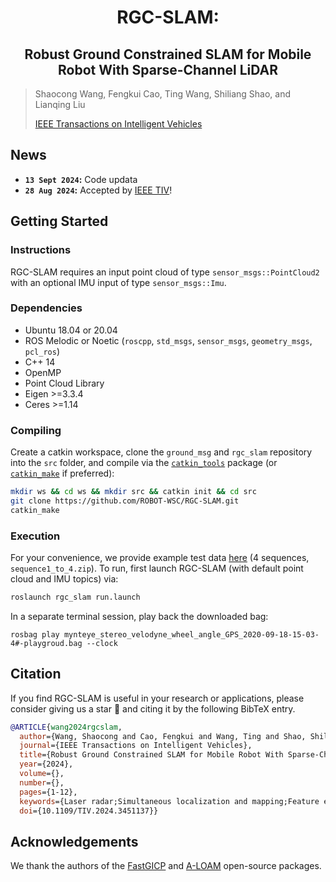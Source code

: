 # <div align = "center">RGC-SLAM: </div>

## <div align = "center">Robust Ground Constrained SLAM for Mobile Robot With Sparse-Channel LiDAR</div>


> Shaocong Wang, Fengkui Cao, Ting Wang, Shiliang Shao, and Lianqing Liu
>
> [IEEE Transactions on Intelligent Vehicles](https://ieeexplore.ieee.org/abstract/document/10654559)

## News



* **`13 Sept 2024`:**  Code updata
* **`28 Aug 2024`:** Accepted by [IEEE TIV](https://ieeexplore.ieee.org/xpl/RecentIssue.jsp?punumber=7274857)! 

## Getting Started


### Instructions
RGC-SLAM requires an input point cloud of type `sensor_msgs::PointCloud2` with an optional IMU input of type `sensor_msgs::Imu`.

### Dependencies

- Ubuntu 18.04 or 20.04
- ROS Melodic or Noetic (`roscpp`, `std_msgs`, `sensor_msgs`, `geometry_msgs`, `pcl_ros`)
- C++ 14
- OpenMP
- Point Cloud Library
- Eigen >=3.3.4
- Ceres >=1.14

### Compiling

Create a catkin workspace, clone the `ground_msg` and  `rgc_slam`  repository into the `src` folder, and compile via the [`catkin_tools`](https://catkin-tools.readthedocs.io/en/latest/) package (or [`catkin_make`](http://wiki.ros.org/catkin/commands/catkin_make) if preferred):

```sh
mkdir ws && cd ws && mkdir src && catkin init && cd src
git clone https://github.com/ROBOT-WSC/RGC-SLAM.git
catkin_make
```

### Execution

For your convenience, we provide example test data [here](https://drive.google.com/drive/folders/1bt9vWPVgTF8I8JXSUO-Dpi3n2vomG6t9) (4 sequences, `sequence1_to_4.zip`). To run, first launch RGC-SLAM (with default point cloud and IMU topics) via:

```sh
roslaunch rgc_slam run.launch
```

In a separate terminal session, play back the downloaded bag:

```
rosbag play mynteye_stereo_velodyne_wheel_angle_GPS_2020-09-18-15-03-4#-playgroud.bag --clock
```

## Citation

If you find RGC-SLAM is useful in your research or applications, please consider giving us a star 🌟 and citing it by the following BibTeX entry.

```bibtex
@ARTICLE{wang2024rgcslam,
  author={Wang, Shaocong and Cao, Fengkui and Wang, Ting and Shao, Shiliang and Liu, Lianqing},
  journal={IEEE Transactions on Intelligent Vehicles}, 
  title={Robust Ground Constrained SLAM for Mobile Robot With Sparse-Channel LiDAR}, 
  year={2024},
  volume={},
  number={},
  pages={1-12},
  keywords={Laser radar;Simultaneous localization and mapping;Feature extraction;Robots;Degradation;Point cloud compression;Odometry;SLAM;Mobile robot;Ground constraint;Degraded environment;Sparse-channel LiDAR},
  doi={10.1109/TIV.2024.3451137}}
```
## Acknowledgements

We thank the authors of the [FastGICP](https://github.com/SMRT-AIST/fast_gicp) and [A-LOAM](https://github.com/HKUST-Aerial-Robotics/A-LOAM) open-source packages.
